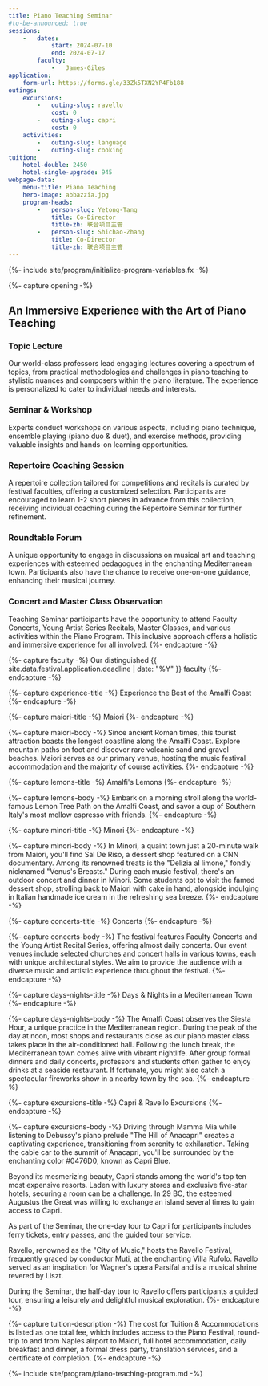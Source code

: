 ```yaml
---
title: Piano Teaching Seminar
#to-be-announced: true
sessions:
    -   dates:
            start: 2024-07-10
            end: 2024-07-17
        faculty:
            -   James-Giles
application:
    form-url: https://forms.gle/33Zk5TXN2YP4Fb188
outings:
    excursions:
        -   outing-slug: ravello
            cost: 0
        -   outing-slug: capri
            cost: 0
    activities:
        -   outing-slug: language
        -   outing-slug: cooking
tuition:
    hotel-double: 2450
    hotel-single-upgrade: 945
webpage-data:
    menu-title: Piano Teaching
    hero-image: abbazzia.jpg
    program-heads:
        -   person-slug: Yetong-Tang
            title: Co-Director
            title-zh: 联合项目主管
        -   person-slug: Shichao-Zhang
            title: Co-Director
            title-zh: 联合项目主管
---
```

{%- include site/program/initialize-program-variables.fx -%}

{%- capture opening -%}
## An Immersive Experience with the Art of Piano Teaching

### Topic Lecture

Our world-class professors lead engaging lectures covering a spectrum of topics, from practical methodologies and challenges in piano teaching to stylistic nuances and composers within the piano literature. The experience is personalized to cater to individual needs and interests.

### Seminar & Workshop

Experts conduct workshops on various aspects, including piano technique, ensemble playing (piano duo & duet), and exercise methods, providing valuable insights and hands-on learning opportunities.

### Repertoire Coaching Session

A repertoire collection tailored for competitions and recitals is curated by festival faculties, offering a customized selection. Participants are encouraged to learn 1-2 short pieces in advance from this collection, receiving individual coaching during the Repertoire Seminar for further refinement.

### Roundtable Forum

A unique opportunity to engage in discussions on musical art and teaching experiences with esteemed pedagogues in the enchanting Mediterranean town. Participants also have the chance to receive one-on-one guidance, enhancing their musical journey.

### Concert and Master Class Observation

Teaching Seminar participants have the opportunity to attend Faculty Concerts, Young Artist Series Recitals, Master Classes, and various activities within the Piano Program. This inclusive approach offers a holistic and immersive experience for all involved.
{%- endcapture -%}

{%- capture faculty -%}
Our distinguished {{ site.data.festival.application.deadline | date: "%Y" }} faculty
{%- endcapture -%}

{%- capture experience-title -%}
Experience the Best of the Amalfi Coast
{%- endcapture -%}

{%- capture maiori-title -%}
Maiori
{%- endcapture -%}

{%- capture maiori-body -%}
Since ancient Roman times, this tourist attraction boasts the longest coastline along the Amalfi Coast. Explore mountain paths on foot and discover rare volcanic sand and gravel beaches. Maiori serves as our primary venue, hosting the music festival accommodation and the majority of course activities.
{%- endcapture -%}

{%- capture lemons-title -%}
Amalfi's Lemons
{%- endcapture -%}

{%- capture lemons-body -%}
Embark on a morning stroll along the world-famous Lemon Tree Path on the Amalfi Coast, and savor a cup of Southern Italy's most mellow espresso with friends.
{%- endcapture -%}

{%- capture minori-title -%}
Minori
{%- endcapture -%}

{%- capture minori-body -%}
In Minori, a quaint town just a 20-minute walk from Maiori, you'll find Sal De Riso, a dessert shop featured on a CNN documentary. Among its renowned treats is the "Delizia al limone," fondly nicknamed "Venus's Breasts." During each music festival, there's an outdoor concert and dinner in Minori. Some students opt to visit the famed dessert shop, strolling back to Maiori with cake in hand, alongside indulging in Italian handmade ice cream in the refreshing sea breeze.
{%- endcapture -%}

{%- capture concerts-title -%}
Concerts
{%- endcapture -%}

{%- capture concerts-body -%}
The festival features Faculty Concerts and the Young Artist Recital Series, offering almost daily concerts. Our event venues include selected churches and concert halls in various towns, each with unique architectural styles. We aim to provide the audience with a diverse music and artistic experience throughout the festival.
{%- endcapture -%}

{%- capture days-nights-title -%}
Days & Nights in a Mediterranean Town
{%- endcapture -%}

{%- capture days-nights-body -%}
The Amalfi Coast observes the Siesta Hour, a unique practice in the Mediterranean region. During the peak of the day at noon, most shops and restaurants close as our piano master class takes place in the air-conditioned hall. Following the lunch break, the Mediterranean town comes alive with vibrant nightlife. After group formal dinners and daily concerts, professors and students often gather to enjoy drinks at a seaside restaurant. If fortunate, you might also catch a spectacular fireworks show in a nearby town by the sea.
{%- endcapture -%}

{%- capture excursions-title -%}
Capri & Ravello Excursions
{%- endcapture -%}

{%- capture excursions-body -%}
Driving through Mamma Mia while listening to Debussy's piano prelude "The Hill of Anacapri" creates a captivating experience, transitioning from serenity to exhilaration. Taking the cable car to the summit of Anacapri, you'll be surrounded by the enchanting color #0476D0, known as Capri Blue.

Beyond its mesmerizing beauty, Capri stands among the world's top ten most expensive resorts. Laden with luxury stores and exclusive five-star hotels, securing a room can be a challenge. In 29 BC, the esteemed Augustus the Great was willing to exchange an island several times to gain access to Capri.

As part of the Seminar, the one-day tour to Capri for participants includes ferry tickets, entry passes, and the guided tour service.

Ravello, renowned as the "City of Music," hosts the Ravello Festival, frequently graced by conductor Muti, at the enchanting Villa Rufolo. Ravello served as an inspiration for Wagner's opera Parsifal and is a musical shrine revered by Liszt.

During the Seminar, the half-day tour to Ravello offers participants a guided tour, ensuring a leisurely and delightful musical exploration.
{%- endcapture -%}

{%- capture tuition-description -%}
The cost for Tuition & Accommodations is listed as one total fee, which includes access to the Piano Festival, round-trip to and from Naples airport to Maiori, full hotel accommodation, daily breakfast and dinner, a formal dress party, translation services, and a certificate of completion.
{%- endcapture -%}

{%- include site/program/piano-teaching-program.md -%}
